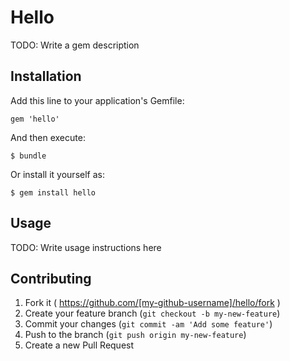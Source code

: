 # Hello

TODO: Write a gem description

## Installation

Add this line to your application's Gemfile:

    gem 'hello'

And then execute:

    $ bundle

Or install it yourself as:

    $ gem install hello

## Usage

TODO: Write usage instructions here

## Contributing

1. Fork it ( https://github.com/[my-github-username]/hello/fork )
2. Create your feature branch (`git checkout -b my-new-feature`)
3. Commit your changes (`git commit -am 'Add some feature'`)
4. Push to the branch (`git push origin my-new-feature`)
5. Create a new Pull Request
